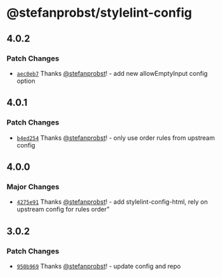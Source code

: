 # @stefanprobst/stylelint-config

## 4.0.2

### Patch Changes

- [`aec0eb7`](https://github.com/stefanprobst/stylelint-config/commit/aec0eb7485d1cf939ff2f95c9e6db7436bfae2d9)
  Thanks [@stefanprobst](https://github.com/stefanprobst)! - add new allowEmptyInput config option

## 4.0.1

### Patch Changes

- [`b4ed254`](https://github.com/stefanprobst/stylelint-config/commit/b4ed2541cf14c3ab26399dda8196ba6d4b184b05)
  Thanks [@stefanprobst](https://github.com/stefanprobst)! - only use order rules from upstream
  config

## 4.0.0

### Major Changes

- [`4275e91`](https://github.com/stefanprobst/stylelint-config/commit/4275e91969ab24595cf46f9a2452650d95edbbc3)
  Thanks [@stefanprobst](https://github.com/stefanprobst)! - add stylelint-config-html, rely on
  upstream config for rules order"

## 3.0.2

### Patch Changes

- [`950b969`](https://github.com/stefanprobst/stylelint-config/commit/950b969100408d102e74d3ee770e44d5b2d76b78)
  Thanks [@stefanprobst](https://github.com/stefanprobst)! - update config and repo
